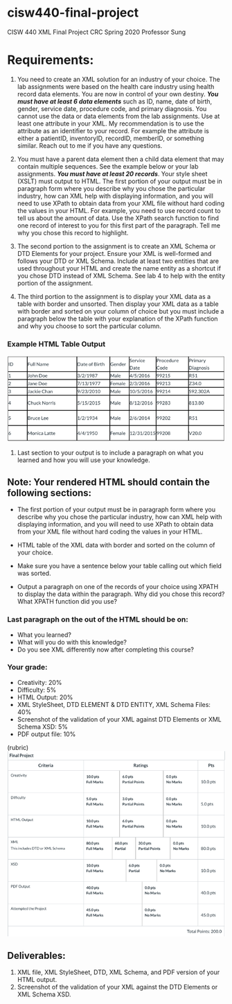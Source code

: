 # cisw440-final-project

CISW 440 XML Final Project
CRC Spring 2020
Professor Sung


# Requirements:

1. You need to create an XML solution for an industry of your choice. The lab assignments were based on the health care industry using health record data elements. You are now in control of your own destiny. _**You must have at least 6 data elements**_ such as ID, name, date of birth, gender, service date, procedure code, and primary diagnosis. You cannot use the data or data elements from the lab assignments. Use at least one attribute in your XML. My recommendation is to use the attribute as an identifier to your record. For example the attribute is either a patientID, inventoryID, recordID, memberID, or something similar. Reach out to me if you have any questions. 

1. You must have a parent data element then a child data element that may contain multiple sequences. See the example below or your lab assignments. _**You must have at least 20 records**_. Your style sheet (XSLT) must output to HTML. The first portion of your output must be in paragraph form where you describe why you chose the particular industry, how can XML help with displaying information, and you will need to use XPath to obtain data from your XML file without hard coding the values in your HTML. For example, you need to use record count to tell us about the amount of data. Use the XPath search function to find one record of interest to you for this first part of the paragraph. Tell me why you chose this record to highlight.

1. The second portion to the assignment is to create an XML Schema or DTD Elements for your project. Ensure your XML is well-formed and follows your DTD or XML Schema. Include at least two entities that are used throughout your HTML and create the name entity as a shortcut if you chose DTD instead of XML Schema. See lab 4 to help with the entity portion of the assignment.

1. The third portion to the assignment is to display your XML data as a table with border and unsorted. Then display your XML data as a table with border and sorted on your column of choice but you must include a paragraph below the table with your explanation of the XPath function and why you choose to sort the particular column.

### Example HTML Table Output
![image](/images/ex-output.png)


1. Last section to your output is to include a paragraph on what you learned and how you will use your knowledge.

## Note:  Your rendered HTML should contain the following sections:
* The first portion of your output must be in paragraph form where you describe why you chose the particular industry, how can XML help with displaying information, and you will need to use XPath to obtain data from your XML file without hard coding the values in your HTML.

* HTML table of the XML data with border and sorted on the column of your choice. 

* Make sure you have a sentence below your table calling out which field was sorted.

* Output a paragraph on one of the records of your choice using XPATH to display the data within the paragraph. Why did you chose this record? What XPATH function did you use?


### Last paragraph on the out of the HTML should be on:
* What you learned? 
* What will you do with this knowledge?  
* Do you see XML differently now after completing this course?

### Your grade:
* Creativity: 20%
* Difficulty: 5%
* HTML Output: 20%
* XML StyleSheet, DTD ELEMENT & DTD ENTITY, XML Schema Files: 40%
* Screenshot of the validation of your XML against DTD Elements or XML Schema XSD: 5%
* PDF output file: 10%

(rubric)
![image](/images/rubric.png)

## Deliverables:
1. XML file, XML StyleSheet, DTD, XML Schema, and PDF version of your HTML output.
2. Screenshot of the validation of your XML against the DTD Elements or XML Schema XSD.